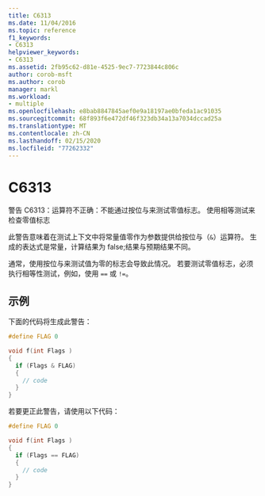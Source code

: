 ```yaml
---
title: C6313
ms.date: 11/04/2016
ms.topic: reference
f1_keywords:
- C6313
helpviewer_keywords:
- C6313
ms.assetid: 2fb95c62-d81e-4525-9ec7-7723844c806c
author: corob-msft
ms.author: corob
manager: markl
ms.workload:
- multiple
ms.openlocfilehash: e8bab8847845aef0e9a18197ae0bfeda1ac91035
ms.sourcegitcommit: 68f893f6e472df46f323db34a13a7034dccad25a
ms.translationtype: MT
ms.contentlocale: zh-CN
ms.lasthandoff: 02/15/2020
ms.locfileid: "77262332"
---
```

# <a name="c6313"></a>C6313
警告 C6313：运算符不正确：不能通过按位与来测试零值标志。 使用相等测试来检查零值标志

 此警告意味着在测试上下文中将常量值零作为参数提供给按位与（`&`）运算符。 生成的表达式是常量，计算结果为 false;结果与预期结果不同。

 通常，使用按位与来测试值为零的标志会导致此情况。 若要测试零值标志，必须执行相等性测试，例如，使用 `==` 或 `!=`。

## <a name="example"></a>示例
 下面的代码将生成此警告：

```cpp
#define FLAG 0

void f(int Flags )
{
  if (Flags & FLAG)
  {
    // code
  }
}
```

 若要更正此警告，请使用以下代码：

```cpp
#define FLAG 0

void f(int Flags )
{
  if (Flags == FLAG)
  {
    // code
  }
}
```
